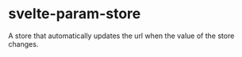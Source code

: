# svelte-param-store
A store that automatically updates the url when the value of the store changes.
